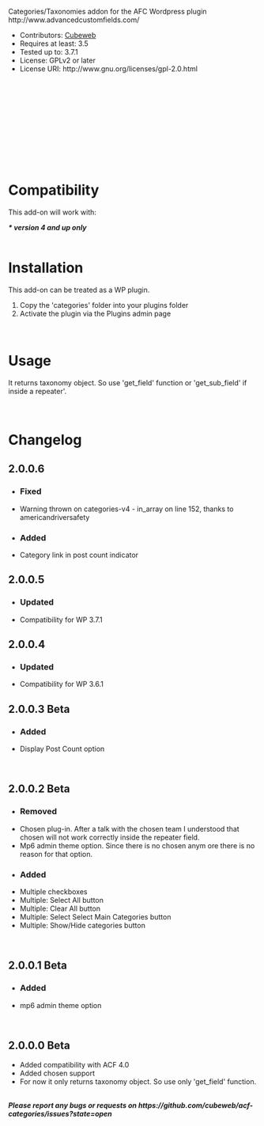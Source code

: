 <p>Categories/Taxonomies addon for the AFC Wordpress plugin http://www.advancedcustomfields.com/</p>

<ul>
	<li>Contributors: <a href="http://www.cubeweb.gr" target="_blank">Cubeweb</a></li>
	<li>Requires at least: 3.5</li>
	<li>Tested up to: 3.7.1</li>
	<li>License: GPLv2 or later</li>
	<li>License URI: http://www.gnu.org/licenses/gpl-2.0.html</li>
</ul>

<br><br><br><img src="http://www.cubeweb.gr/wp-projects/previews/screenshot-1.png" alt=""/>
<br><br><br><img src="http://www.cubeweb.gr/wp-projects/previews/screenshot-2.png" alt=""/>
<br><br><br><img src="http://www.cubeweb.gr/wp-projects/previews/screenshot-3.png" alt=""/>

<br><br>
<h1>Compatibility</h1>

<p>This add-on will work with:</p>

<cite><strong>* version 4 and up only</strong></cite>
<br><br>
<h1>Installation</h1>

<p>This add-on can be treated as a WP plugin.</p>

<ol>
	<li>Copy the 'categories' folder into your plugins folder</li>
	<li>Activate the plugin via the Plugins admin page</li>
</ol>
<br>

<h1>Usage</h1>
It returns taxonomy object. So use 'get_field' function or 'get_sub_field' if inside a repeater'.
<br><br><br>

<h1>Changelog</h1>

<h2>2.0.0.6</h2>
<ul>
	<li><h3>Fixed</h3></li>
	<li>Warning thrown on categories-v4 - in_array on line 152, thanks to americandriversafety</li>
	<li><h3>Added</h3></li>
	<li>Category link in post count indicator</li>
</ul>

<h2>2.0.0.5</h2>
<ul>
	<li><h3>Updated</h3></li>
	<li>Compatibility for WP 3.7.1</li>
</ul>

<h2>2.0.0.4</h2>
<ul>
	<li><h3>Updated</h3></li>
	<li>Compatibility for WP 3.6.1</li>
</ul>

<h2>2.0.0.3 Beta</h2>
<ul>
	<li><h3>Added</h3></li>
	<li>Display Post Count option</li>
</ul>

<br>

<h2>2.0.0.2 Beta</h2>
<ul>
	<li><h3>Removed</h3></li>
	<li>Chosen plug-in. After a talk with the chosen team I understood that chosen will not work correctly inside the repeater field.</li>
	<li>Mp6 admin theme option. Since there is no chosen anym ore there is no reason for that option.</li>
	<li><h3>Added</h3></li>
	<li>Multiple checkboxes</li>
	<li>Multiple: Select All button</li>
	<li>Multiple: Clear All button</li>
	<li>Multiple: Select Select Main Categories button</li>
	<li>Multiple: Show/Hide categories button</li>
</ul>

<br>

<h2>2.0.0.1 Beta</h2>
<ul>
	<li><h3>Added</h3></li>
	<li>mp6 admin theme option</li>
</ul>

<br>

<h2>2.0.0.0 Beta</h2>
<ul>
	<li>Added compatibility with ACF 4.0</li>
	<li>Added chosen support</li>
	<li>For now it only returns taxonomy object. So use only 'get_field' function.</li>
</ul>

<br>
<i><cite><strong>Please report any bugs or requests on https://github.com/cubeweb/acf-categories/issues?state=open</strong></cite></i>
